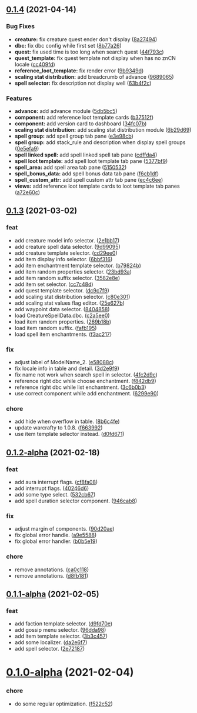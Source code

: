 ## [0.1.4](https://e.coding.net/foxcore/foxcorefoxcore/foxy/compare/0.1.3...0.1.4) (2021-04-14)


### Bug Fixes

* **creature:** fix creature quest ender don't display ([8a27494](https://e.coding.net/foxcore/foxcorefoxcore/foxy/commits/8a2749475e2cb50da4f65a6cbcc87c0ee8d64c76))
* **dbc:** fix dbc config while first set ([8b77a26](https://e.coding.net/foxcore/foxcorefoxcore/foxy/commits/8b77a26c704d815af492f7db0fa861d07c822414))
* **quest:** fix used time is too long when search quest ([44f793c](https://e.coding.net/foxcore/foxcorefoxcore/foxy/commits/44f793c5c784d395b10b129bded39eaecadfd096))
* **quest_template:** fix quest template not display when has no znCN locale ([cc409fd](https://e.coding.net/foxcore/foxcorefoxcore/foxy/commits/cc409fd60cc38846497fe1bc3ef9c6ccef0b6088))
* **reference_loot_template:** fix render error ([9b9349d](https://e.coding.net/foxcore/foxcorefoxcore/foxy/commits/9b9349d748b3c58bc6f7374d842641d09cef12ae))
* **scaling stat distribution:** add breadcrumb of advance ([9689065](https://e.coding.net/foxcore/foxcorefoxcore/foxy/commits/96890652bde32d3f9c034c68d6335cd2850fae84))
* **spell selector:** fix description not display well ([63b4f2c](https://e.coding.net/foxcore/foxcorefoxcore/foxy/commits/63b4f2c873eda5e11738d0ba8f5da7cd520757c7))


### Features

* **advance:** add advance module ([5db5bc5](https://e.coding.net/foxcore/foxcorefoxcore/foxy/commits/5db5bc58a3c1ca2f1b70e68c573750b3dfafdb8d))
* **component:** add reference loot template cards ([b37512f](https://e.coding.net/foxcore/foxcorefoxcore/foxy/commits/b37512fb1391e6fe4dbaeb391e5431dee88b0a7a))
* **component:** add version card to dashboard ([34fc07b](https://e.coding.net/foxcore/foxcorefoxcore/foxy/commits/34fc07bd3a202a58622f633caa7992ab18d21d3a))
* **scaling stat distribution:** add scaling stat distribution module ([6b29d69](https://e.coding.net/foxcore/foxcorefoxcore/foxy/commits/6b29d69e4cc867418bea7bbe3d9c8c0ce4e90a6d))
* **spell group:** add spell group tab pane ([e3e98cb](https://e.coding.net/foxcore/foxcorefoxcore/foxy/commits/e3e98cb4d116c5d0b5465e946529c06385787759))
* **spell group:** add stack_rule and description when display spell groups ([0e5efa9](https://e.coding.net/foxcore/foxcorefoxcore/foxy/commits/0e5efa99777c3298d73f1b5645c0ed57a231084d))
* **spell linked spell:** add spell linked spell tab pane ([cdffda4](https://e.coding.net/foxcore/foxcorefoxcore/foxy/commits/cdffda40096ac97c9d3383fd9388916827eed711))
* **spell loot template:** add spell loot template tab pane ([5377bf9](https://e.coding.net/foxcore/foxcorefoxcore/foxy/commits/5377bf979bbd7ba0b89d0dcc1337d100cba5b2d6))
* **spell_area:** add spell area tab pane ([5150532](https://e.coding.net/foxcore/foxcorefoxcore/foxy/commits/5150532208085136c33a4a1ee6f74c1cd7a67610))
* **spell_bonus_data:** add spell bonus data tab pane ([f6cb1df](https://e.coding.net/foxcore/foxcorefoxcore/foxy/commits/f6cb1dfc0a345e064e959d03eb04c475fd68083f))
* **spell_custom_attr:** add spell custom attr tab pane ([ec4c6ee](https://e.coding.net/foxcore/foxcorefoxcore/foxy/commits/ec4c6ee0fd7847594103b76ddbeb54049cac3a51))
* **views:** add reference loot template cards to loot template tab panes ([a72e60c](https://e.coding.net/foxcore/foxcorefoxcore/foxy/commits/a72e60c4e78a8955f9dad35b06c45e84c5058be3))



## [0.1.3](https://github.com/CalsRanna/foxy/compare/0.1.2-alpha...0.1.3) (2021-03-02)

### feat

- add creature model info selector. ([2e1bb17](https://github.com/CalsRanna/foxy/commit/2e1bb17fab8b2f68e4cf87d4ce35a5f5a6b74118))
- add creature spell data selector. ([9d99095](https://github.com/CalsRanna/foxy/commit/9d99095278ae53f3cd2f55c40ea9a4b3ef43da96))
- add creature template selector. ([cd29ee0](https://github.com/CalsRanna/foxy/commit/cd29ee011cd7bd37a7a31fa488bb7c83bb613731))
- add item display info selector. ([6bbf316](https://github.com/CalsRanna/foxy/commit/6bbf316b43876a7d084862b96d99212dc391c9e4))
- add item enchantment template selector. ([b79824b](https://github.com/CalsRanna/foxy/commit/b79824bfa9d16c91c171a05d9cadd5a6a981bfe0))
- add item random properties selector. ([23bd93a](https://github.com/CalsRanna/foxy/commit/23bd93a76dbd3eac0987615165e78781a4314ab7))
- add item random suffix selector. ([3582e8e](https://github.com/CalsRanna/foxy/commit/3582e8e3b2fe348d6ee38813dae885d684d8c8bc))
- add item set selector. ([cc7c48d](https://github.com/CalsRanna/foxy/commit/cc7c48d1fcea6f871bd707a73ce437b25d3db641))
- add quest template selector. ([dc9c7f9](https://github.com/CalsRanna/foxy/commit/dc9c7f98ec966fd250b7e264c444d817fce0875d))
- add scaling stat distribution selector. ([c80e301](https://github.com/CalsRanna/foxy/commit/c80e30160f3b706e399786a7be72f4308aee079d))
- add scaling stat values flag editor. ([25e627b](https://github.com/CalsRanna/foxy/commit/25e627b605949ed8b878fcf5b7d72e70b2235347))
- add waypoint data selector. ([8404858](https://github.com/CalsRanna/foxy/commit/840485823dd8a2cdc290e28605f5c292b165701d))
- load CreatureSpellData.dbc. ([c2a5ee0](https://github.com/CalsRanna/foxy/commit/c2a5ee0699966d65f9a70c0f1269c58904867f8f))
- load item random properties. ([269b18b](https://github.com/CalsRanna/foxy/commit/269b18b7845f876af66366a23863cefb01fae422))
- load item random suffix. ([fafb195](https://github.com/CalsRanna/foxy/commit/fafb1951f8538c7f8f93e21eed5c8a9bed683ee3))
- load spell item enchantments. ([f3ac217](https://github.com/CalsRanna/foxy/commit/f3ac217a067a1f68eeaec8b8744826675f3cd226))

### fix

- adjust label of ModelName_2. ([e58088c](https://github.com/CalsRanna/foxy/commit/e58088c936d66d6024638d62092865f058b187ff))
- fix locale info in table and detail. ([3d2e9f9](https://github.com/CalsRanna/foxy/commit/3d2e9f90529fedd601e14dd34a851859c724755c))
- fix name not work when search spell in selector. ([4fc2d9c](https://github.com/CalsRanna/foxy/commit/4fc2d9cc08ad4620c3029d1f46d4745513e2c69c))
- reference right dbc while choose enchantment. ([f842db9](https://github.com/CalsRanna/foxy/commit/f842db9d9259d7d84833d75906ecc2fc4c74f263))
- reference right dbc while list enchantment. ([3c6b0b3](https://github.com/CalsRanna/foxy/commit/3c6b0b3135d03202b1c02111fbd0b2e082a003cf))
- use correct component while add enchantment. ([6299e90](https://github.com/CalsRanna/foxy/commit/6299e90490c1c4cc87c59fe2f098622cdb7bf403))

### chore

- add hide when overflow in table. ([8b6c4fe](https://github.com/CalsRanna/foxy/commit/8b6c4fe0d85f93cd033aae44cb3011cdaaeaaf84))
- update warcrafty to 1.0.8. ([f663992](https://github.com/CalsRanna/foxy/commit/f663992616b6544093e4ab61568cff269457ac0c))
- use item template selector instead. ([d0fd671](https://github.com/CalsRanna/foxy/commit/d0fd67190ffe674ab89f20ef71da1faf72c18bc8))

## [0.1.2-alpha](https://github.com/CalsRanna/foxy/compare/0.1.1-alpha...0.1.2-alpha) (2021-02-18)

### feat

- add aura interrupt flags. ([cf8fa08](https://github.com/CalsRanna/foxy/commit/cf8fa08e4bf510619c8d085ea8589b3d3e3a2d4f))
- add interrupt flags. ([40246d6](https://github.com/CalsRanna/foxy/commit/40246d69e188cb220f345dd93b065cf92059ebd8))
- add some type select. ([532cb67](https://github.com/CalsRanna/foxy/commit/532cb679b3f65dc4f38c7d0d5011043730eb75de))
- add spell duration selector component. ([946cab8](https://github.com/CalsRanna/foxy/commit/946cab8488e4098688e23c38b422720713362dcb))

### fix

- adjust margin of components. ([90d20ae](https://github.com/CalsRanna/foxy/commit/90d20ae9b2ecbcf4c0e6f6dea45fb2f1609218f2))
- fix global error handle. ([a9e5588](https://github.com/CalsRanna/foxy/commit/a9e558826d91cf812c73fb8a48736a6e4264d861))
- fix global error handler. ([b0b5e19](https://github.com/CalsRanna/foxy/commit/b0b5e1901878eed7ea75d42d7e1868f9f78d5250))

### chore

- remove annotations. ([ca0c118](https://github.com/CalsRanna/foxy/commit/ca0c11834028e9fda7b71a4457218407aeaec9b4))
- remove annotations. ([d8fb181](https://github.com/CalsRanna/foxy/commit/d8fb1818f520b946df7797ae67afb7779b1fe4d7))

## [0.1.1-alpha](https://github.com/CalsRanna/foxy/compare/0.1.0-alpha...0.1.1-alpha) (2021-02-05)

### feat

- add faction template selector. ([d9fd70e](https://github.com/CalsRanna/foxy/commit/d9fd70edb6bfe1fdad6f0a79b9f0337993b7539a))
- add gossip menu selector. ([96dda98](https://github.com/CalsRanna/foxy/commit/96dda989a681ca9ea881df9b954c92329c9b326f))
- add item template selector. ([3b3c457](https://github.com/CalsRanna/foxy/commit/3b3c457f819e8c4df8b82d3228b3929dec605487))
- add some localizer. ([da2e6f7](https://github.com/CalsRanna/foxy/commit/da2e6f74bb1403838dc6dfa07d32f01523c9259d))
- add spell selector. ([2e72187](https://github.com/CalsRanna/foxy/commit/2e721878877270843d46e51b9ee866b97ad57094))

# [0.1.0-alpha](https://github.com/CalsRanna/foxy/compare/f522c5266d00e3023dd565739804ea8fc227ab8f...0.1.0-alpha) (2021-02-04)

### chore

- do some regular optimization. ([f522c52](https://github.com/CalsRanna/foxy/commit/f522c5266d00e3023dd565739804ea8fc227ab8f))
